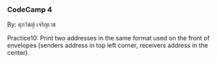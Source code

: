 ### CodeCamp 4 ###
ฺBy: ศุภวิชญ์ เจริญเวช

Practice10: 
  Print two addresses in the same format used on the front of envelopes (senders address in top left corner, receivers address in the center).